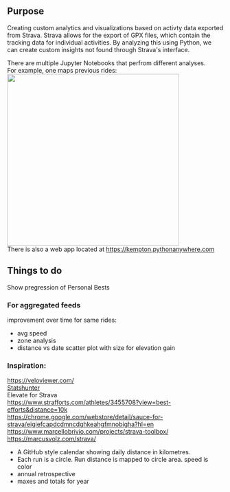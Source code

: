## Purpose
Creating custom analytics and visualizations based on activty data exported from Strava. Strava allows for the export of GPX files, which contain the tracking data for individual activities. By analyzing this using Python, we can create custom insights not found through Strava's interface.

There are multiple Jupyter Notebooks that perfrom different analyses. <br>
For example, one maps previous rides:<br>
<img src="https://github.com/fkmooney/Non-Work-Analyses/blob/main/Strava/map.png?raw=true" width="400" ><br>
There is also a web app located at https://kempton.pythonanywhere.com

## Things to do
Show pregression of Personal Bests

### For aggregated feeds

improvement over time for same rides:
 - avg speed <br>
 - zone analysis <br>
 - distance vs date scatter plot with size for elevation gain<br>
 
### Inspiration:
https://veloviewer.com/<br>
[Statshunter](https://www.statshunters.com/badges)<br>
Elevate for Strava <br>
https://www.strafforts.com/athletes/3455708?view=best-efforts&distance=10k <br>
https://chrome.google.com/webstore/detail/sauce-for-strava/eigiefcapdcdmncdghkeahgfmnobigha?hl=en <br>
https://www.marcellobrivio.com/projects/strava-toolbox/ <br>
https://marcusvolz.com/strava/<br>
 - A GitHub style calendar showing daily distance in kilometres.<br>
 - Each run is a circle. Run distance is mapped to circle area. speed is color<br>
 - annual retrospective<br>
 - maxes and totals for year<br>
